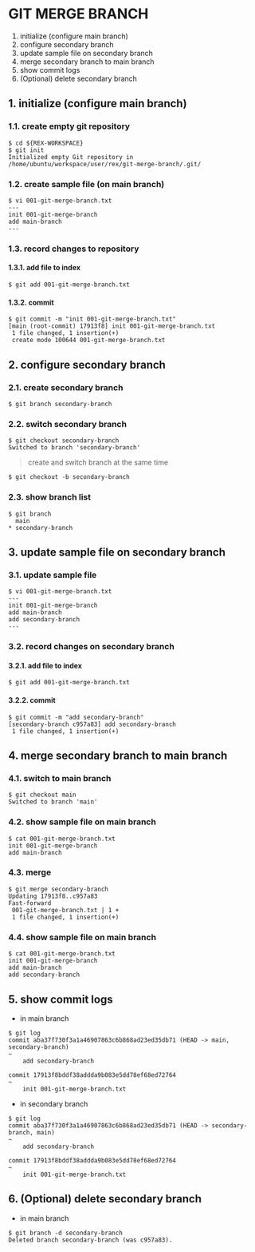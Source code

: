 # GIT MERGE BRANCH
1. initialize (configure main branch)
2. configure secondary branch
3. update sample file on secondary branch
4. merge secondary branch to main branch
5. show commit logs
6. (Optional) delete secondary branch

## 1. initialize (configure main branch)
### 1.1. create empty git repository
```
$ cd ${REX-WORKSPACE}
$ git init
Initialized empty Git repository in /home/ubuntu/workspace/user/rex/git-merge-branch/.git/
```

### 1.2. create sample file (on main branch)
```
$ vi 001-git-merge-branch.txt
---
init 001-git-merge-branch
add main-branch
---
```

### 1.3. record changes to repository
#### 1.3.1. add file to index
```
$ git add 001-git-merge-branch.txt
```

#### 1.3.2. commit
```
$ git commit -m "init 001-git-merge-branch.txt"
[main (root-commit) 17913f8] init 001-git-merge-branch.txt
 1 file changed, 1 insertion(+)
 create mode 100644 001-git-merge-branch.txt

```

## 2. configure secondary branch
### 2.1. create secondary branch
```
$ git branch secondary-branch
```

### 2.2. switch secondary branch
```
$ git checkout secondary-branch
Switched to branch 'secondary-branch'
```

> create and switch branch at the same time

```
$ git checkout -b secondary-branch
```

### 2.3. show branch list
```
$ git branch
  main
* secondary-branch
```

## 3. update sample file on secondary branch
### 3.1. update sample file
```
$ vi 001-git-merge-branch.txt
---
init 001-git-merge-branch
add main-branch
add secondary-branch
---
```

### 3.2. record changes on secondary branch
#### 3.2.1. add file to index
```
$ git add 001-git-merge-branch.txt
```

#### 3.2.2. commit
```
$ git commit -m "add secondary-branch"
[secondary-branch c957a83] add secondary-branch
 1 file changed, 1 insertion(+)
```

## 4. merge secondary branch to main branch
### 4.1. switch to main branch
```
$ git checkout main
Switched to branch 'main'
```

### 4.2. show sample file on main branch
```
$ cat 001-git-merge-branch.txt
init 001-git-merge-branch
add main-branch
```

### 4.3. merge
```
$ git merge secondary-branch
Updating 17913f8..c957a83
Fast-forward
 001-git-merge-branch.txt | 1 +
 1 file changed, 1 insertion(+)
```

### 4.4. show sample file on main branch
```
$ cat 001-git-merge-branch.txt
init 001-git-merge-branch
add main-branch
add secondary-branch
```

## 5. show commit logs

- in main branch

```
$ git log
commit aba37f730f3a1a46907863c6b868ad23ed35db71 (HEAD -> main, secondary-branch)
~
    add secondary-branch

commit 17913f8bddf38addda9b083e5dd78ef68ed72764
~
    init 001-git-merge-branch.txt
```

- in secondary branch

```
$ git log
commit aba37f730f3a1a46907863c6b868ad23ed35db71 (HEAD -> secondary-branch, main)
~
    add secondary-branch

commit 17913f8bddf38addda9b083e5dd78ef68ed72764
~
    init 001-git-merge-branch.txt
```

## 6. (Optional) delete secondary branch

- in main branch

```
$ git branch -d secondary-branch
Deleted branch secondary-branch (was c957a83).
```
